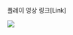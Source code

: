 플레이 영상 링크[Link]

<img width="{100%}" src="{https://user-images.githubusercontent.com/42234609/216557261-0c43a624-c6f3-4acd-a2ee-78436760d91e.gif}"/>
